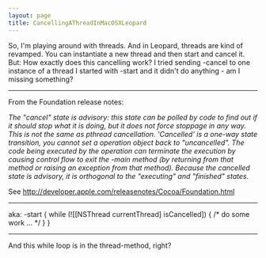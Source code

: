 ```yaml
---
layout: page
title: CancellingAThreadInMacOSXLeopard
---
```


So, I'm playing around with threads. And in Leopard, threads are kind of revamped. You can instantiate a new thread and then start and cancel it. But:
How exactly does this cancelling work? I tried sending     -cancel to one instance of a thread I started with     -start and it didn't do anything - am I missing something?

----
From the Foundation release notes:

*The "cancel" state is advisory: this state can be polled by code to find out if it should stop what it is doing, but it does not force stoppage in any way. This is not the same as pthread cancellation. 'Cancelled' is a one-way state transition, you cannot set a operation object back to "uncancelled". The code being executed by the operation can terminate the execution by causing control flow to exit the -main method (by returning from that method or raising an exception from that method). Because the cancelled state is advisory, it is orthogonal to the "executing" and "finished" states.*

See http://developer.apple.com/releasenotes/Cocoa/Foundation.html

----

aka:      -start { while (![[NSThread currentThread] isCancelled]) { /* do some work ... */ } } 

----
And this while loop is in the thread-method, right?

